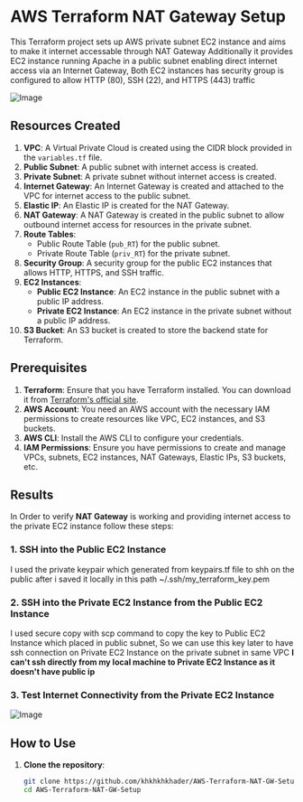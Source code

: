 # AWS Terraform NAT Gateway Setup

This Terraform project sets up AWS private subnet EC2 instance and aims to make it internet accessable through NAT Gateway Additionally it provides EC2 instance running Apache in a public subnet enabling direct internet access via an Internet Gateway, Both EC2 instances has security group is configured to allow HTTP (80), SSH (22), and HTTPS (443) traffic

![Image](https://github.com/user-attachments/assets/5c2f16dc-9561-4983-b5a2-656088f671f0)


## Resources Created

1. **VPC**: A Virtual Private Cloud is created using the CIDR block provided in the `variables.tf` file.
2. **Public Subnet**: A public subnet with internet access is created.
3. **Private Subnet**: A private subnet without internet access is created.
4. **Internet Gateway**: An Internet Gateway is created and attached to the VPC for internet access to the public subnet.
5. **Elastic IP**: An Elastic IP is created for the NAT Gateway.
6. **NAT Gateway**: A NAT Gateway is created in the public subnet to allow outbound internet access for resources in the private subnet.
7. **Route Tables**: 
   - Public Route Table (`pub_RT`) for the public subnet.
   - Private Route Table (`priv_RT`) for the private subnet.
8. **Security Group**: A security group for the public EC2 instances that allows HTTP, HTTPS, and SSH traffic.
9. **EC2 Instances**:
   - **Public EC2 Instance**: An EC2 instance in the public subnet with a public IP address.
   - **Private EC2 Instance**: An EC2 instance in the private subnet without a public IP address.
10. **S3 Bucket**: An S3 bucket is created to store the backend state for Terraform.

## Prerequisites

1. **Terraform**: Ensure that you have Terraform installed. You can download it from [Terraform's official site](https://www.terraform.io/downloads).
2. **AWS Account**: You need an AWS account with the necessary IAM permissions to create resources like VPC, EC2 instances, and S3 buckets.
3. **AWS CLI**: Install the AWS CLI to configure your credentials.
4. **IAM Permissions**: Ensure you have permissions to create and manage VPCs, subnets, EC2 instances, NAT Gateways, Elastic IPs, S3 buckets, etc.

## Results
In Order to verify **NAT Gateway** is working and providing internet access to the private EC2 instance follow these steps:

### 1. SSH into the Public EC2 Instance 
I used the private keypair which generated from keypairs.tf file to shh on the public after i saved it locally in this path ~/.ssh/my_terraform_key.pem

### 2. SSH into the Private EC2 Instance from the Public EC2 Instance
I used secure copy with scp command to  copy the key to Public EC2 Instance which placed in public subnet, So we can use this key later to have ssh connection on Private EC2 Instance on the private subnet in same VPC **I can't ssh directly from my local machine to Private EC2 Instance as it doesn't have public ip**

### 3.  Test Internet Connectivity from the Private EC2 Instance
 


![Image](https://github.com/user-attachments/assets/2281baa6-d0e3-44bb-a83a-384e47697491)


## How to Use

1. **Clone the repository**:
   ```bash
   git clone https://github.com/khkhkhkhader/AWS-Terraform-NAT-GW-Setup.git
   cd AWS-Terraform-NAT-GW-Setup
